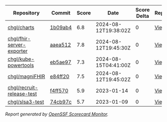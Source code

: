 <!-- OPENSSF-SCORECARD-MONITOR:START -->

| Repository                                                                | Commit                                                                                                  | Score | Date                 | Score Delta | Report                                                                                                                                              | StepSecurity                                                                    |
| ------------------------------------------------------------------------- | ------------------------------------------------------------------------------------------------------- | ----- | -------------------- | ----------- | --------------------------------------------------------------------------------------------------------------------------------------------------- | ------------------------------------------------------------------------------- |
| [chgl/charts](https://github.com/chgl/charts)                             | [1b09ab4](https://github.com/chgl/charts/commit/1b09ab4468b3a0d16d323744cec8f0537b51d1e7)               | 6.8   | 2024-08-12T19:38:02Z | 0           | [View](https://ossf.github.io/scorecard-visualizer/#/projects/github.com/chgl/charts/commit/1b09ab4468b3a0d16d323744cec8f0537b51d1e7)               | [Fix it](https://app.stepsecurity.io/securerepo?repo=chgl/charts)               |
| [chgl/fhir-server-exporter](https://github.com/chgl/fhir-server-exporter) | [aaea512](https://github.com/chgl/fhir-server-exporter/commit/aaea512a18fda998c5bdbf75c39b6e74c8baf76b) | 7.8   | 2024-08-12T19:45:30Z | 0           | [View](https://ossf.github.io/scorecard-visualizer/#/projects/github.com/chgl/fhir-server-exporter/commit/aaea512a18fda998c5bdbf75c39b6e74c8baf76b) | [Fix it](https://app.stepsecurity.io/securerepo?repo=chgl/fhir-server-exporter) |
| [chgl/kube-powertools](https://github.com/chgl/kube-powertools)           | [eb5ae97](https://github.com/chgl/kube-powertools/commit/eb5ae97caaccce66aac67e36fcbafb3b75db9818)      | 7.3   | 2024-08-15T04:41:00Z | 0           | [View](https://ossf.github.io/scorecard-visualizer/#/projects/github.com/chgl/kube-powertools/commit/eb5ae97caaccce66aac67e36fcbafb3b75db9818)      | [Fix it](https://app.stepsecurity.io/securerepo?repo=chgl/kube-powertools)      |
| [chgl/magniFHIR](https://github.com/chgl/magniFHIR)                       | [e84ff20](https://github.com/chgl/magniFHIR/commit/e84ff20c1a0bd571d8f115ed1cff94ab7a5a6077)            | 7.5   | 2024-08-12T19:45:02Z | 0           | [View](https://ossf.github.io/scorecard-visualizer/#/projects/github.com/chgl/magniFHIR/commit/e84ff20c1a0bd571d8f115ed1cff94ab7a5a6077)            | [Fix it](https://app.stepsecurity.io/securerepo?repo=chgl/magniFHIR)            |
| [chgl/recruit-release-test](https://github.com/chgl/recruit-release-test) | [f4ff570](https://github.com/chgl/recruit-release-test/commit/f4ff570a40e580daf6a86c3b9096af0ae247d6c4) | 5.9   | 2023-01-14           | 0           | [View](https://ossf.github.io/scorecard-visualizer/#/projects/github.com/chgl/recruit-release-test/commit/f4ff570a40e580daf6a86c3b9096af0ae247d6c4) | [Fix it](https://app.stepsecurity.io/securerepo?repo=chgl/recruit-release-test) |
| [chgl/slsa3-test](https://github.com/chgl/slsa3-test)                     | [74cb97c](https://github.com/chgl/slsa3-test/commit/74cb97c66d57d25633addd202955c0dce87e20c9)           | 5.7   | 2023-01-09           | 0           | [View](https://ossf.github.io/scorecard-visualizer/#/projects/github.com/chgl/slsa3-test/commit/74cb97c66d57d25633addd202955c0dce87e20c9)           | [Fix it](https://app.stepsecurity.io/securerepo?repo=chgl/slsa3-test)           |

_Report generated by [OpenSSF Scorecard Monitor](https://github.com/ossf/scorecard-monitor)._

<!-- OPENSSF-SCORECARD-MONITOR:END -->
